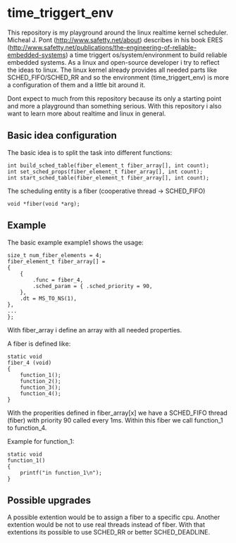 time_triggert_env
=================

This repository is my playground around the linux realtime kernel scheduler. Micheal J. Pont (http://www.safetty.net/about) describes in his book ERES (http://www.safetty.net/publications/the-engineering-of-reliable-embedded-systems) a time triggert os/system/environment to build reliable embedded systems. As a linux and open-source developer i try to reflect the ideas to linux. The linux kernel already provides all needed parts like SCHED_FIFO/SCHED_RR and so the environment (time_triggert_env) is more a configuration of them and a little bit around it.

Dont expect to much from this repository because its only a starting point and more a playground than something serious. With this repository i also want to learn more about realtime and linux in general.


Basic idea configuration
------------------------

The basic idea is to split the task into different functions:

	int build_sched_table(fiber_element_t fiber_array[], int count);
	int set_sched_props(fiber_element_t fiber_array[], int count);
	int start_sched_table(fiber_element_t fiber_array[], int count);


The scheduling entity is a fiber (cooperative thread -> SCHED_FIFO)
	
	void *fiber(void *arg);
	

Example
-------

The basic example example1 shows the usage:

	
	size_t num_fiber_elements = 4;
	fiber_element_t fiber_array[] =
	{
		{
			.func = fiber_4,
			.sched_param = { .sched_priority = 90,
	    },
		.dt = MS_TO_NS(1),
	},
	...
	};


With fiber_array i define an array with all needed properties.

A fiber is defined like:

	static void
	fiber_4 (void)
	{
		function_1();
		function_2();
		function_3();
		function_4();
	}
	
With the properities defined in fiber_array[x] we have a SCHED_FIFO thread (fiber)	with priority 90 called every 1ms. Within this fiber we call function_1 to function_4.


Example for function_1:

	static void
	function_1()
	{
		printf("in function_1\n");
	}


Possible upgrades
-----------------

A possible extention would be to assign a fiber to a specific cpu. Another extention would be not to use real threads instead of fiber. With that extentions its possible to use SCHED_RR or better SCHED_DEADLINE.

